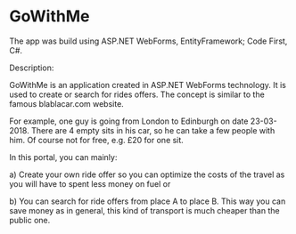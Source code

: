 # GoWithMe
The app was build using ASP.NET WebForms, EntityFramework; Code First, C#.

Description:

GoWithMe is an application created in ASP.NET WebForms technology. 
It is used to create or search for rides offers. The concept is similar to the famous blablacar.com website.

For example, one guy is going from London to Edinburgh on date 23-03-2018. There are 4 empty sits in his car, so he can
take a few people with him. Of course not for free, e.g. £20 for one sit.



In this portal, you can mainly:

a) Create your own ride offer so you can optimize the costs of the travel as you will have to spent less money on fuel or

b) You can search for ride offers from place A to place B. This way you can save money as in general, this kind of transport is much cheaper than the public one.
